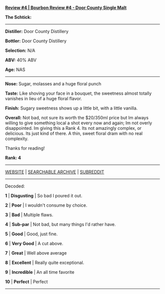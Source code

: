 
[**Review #4 | Bourbon Review #4 - Door County Single Malt**]( https://t8ke.review/review-4-door-county-single-malt/)

**The Schtick:** 

-----

**Distiller:** Door County Distillery

**Bottler:** Door County Distillery

**Selection:** N/A

**ABV:**  40% ABV

**Age:** NAS 

-----

**Nose:**  Sugar, molasses and a huge floral punch

**Taste:** Like shoving your face in a bouquet, the sweetness almost totally vanishes in lieu of a huge floral flavor. 

**Finish:** Sugary sweetness shows up a little bit, with a little vanilla. 

**Overall:** Not bad, not sure its worth the $20/350ml price but Im always willing to give something local a shot every now and again; Im not overly disappointed. Im giving this a Rank 4. Its not amazingly complex, or delicious. Its just kind of there. A thin, sweet floral dram with no real complexity.

Thanks for reading!

**Rank: 4**



-----

[WEBSITE](https://t8ke.review) | [SEARCHABLE ARCHIVE](https://t8ke.review/review-archive/) | [SUBREDDIT](https://reddit.com/r/t8kereviews)

-----

Decoded:

**1** | **Disgusting** | So bad I poured it out.

**2** | **Poor** | I wouldn't consume by choice.

**3** | **Bad** | Multiple flaws.

**4** | **Sub-par** | Not bad, but many things I'd rather have.

**5** | **Good** | Good, just fine.

**6** | **Very Good** | A cut above.

**7** | **Great** | Well above average

**8** | **Excellent** | Really quite exceptional.

**9** | **Incredible** | An all time favorite

**10** | **Perfect** | Perfect

----

